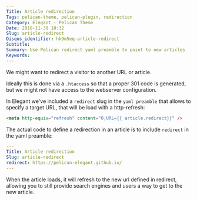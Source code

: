 ```yaml
---
Title: Article redirection
Tags: pelican-theme, pelican-plugin, redirection
Category: Elegant - Pelican Theme
Date: 2018-11-30 10:32
Slug: article-redirect
Disqus_identifier: hk9m5eq-article-redirect
Subtitle:
Summary: Use Pelican redirect yaml preamble to point to new articles
Keywords:
---
```


We might want to redirect a visitor to another URL or article.

Ideally this is done via a `.htaccess` so that a proper 301 code is generated, but we might not have access to the webserver configuration.

In Elegant we've included a `redirect` slug in the `yaml preamble` that allows to specify a target URL, that will be load with a http-refresh:

```html
<meta http-equiv="refresh" content="0;URL={{ article.redirect}}" />
```

The actual code to define a redirection in an article is to include `redirect` in the yaml preamble:

```yaml
---
Title: Article redirection
Slug: article-redirect
redirect: https://pelican-elegant.github.io/
---
```

When the article loads, it will refresh to the new url defined in redirect, allowing you to still provide search engines and users a way to get to the new article.
